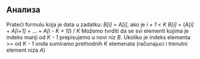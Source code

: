 ## Анализа
Prateći formulu koja je data u zadatku:
*B[i]* = *A[i]*, ako je *i + 1* < *K*
*B[i]* = (*A[i]* + *A[i+1]* + ... + *A[i - K + 1]*) / *K*
Možemo tvrditi da se svi elementi kojima je indeks manji od *K - 1* prepisujemo u novi niz *B*. Ukoliko je indeks elementa >= od *K - 1* onda sumiramo prethodnih *K* elemenata (računajuci i trenutni element niza *A*)
